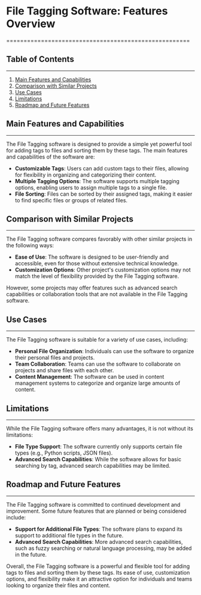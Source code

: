 # File Tagging Software: Features Overview
=====================================================

## Table of Contents
-----------------

1. [Main Features and Capabilities](#main-features-and-capabilities)
2. [Comparison with Similar Projects](#comparison-with-similar-projects)
3. [Use Cases](#use-cases)
4. [Limitations](#limitations)
5. [Roadmap and Future Features](#roadmap-and-future-features)

## Main Features and Capabilities
--------------------------------

The File Tagging software is designed to provide a simple yet powerful tool for adding tags to files and sorting them by these tags. The main features and capabilities of the software are:

*   **Customizable Tags**: Users can add custom tags to their files, allowing for flexibility in organizing and categorizing their content.
*   **Multiple Tagging Options**: The software supports multiple tagging options, enabling users to assign multiple tags to a single file.
*   **File Sorting**: Files can be sorted by their assigned tags, making it easier to find specific files or groups of related files.

## Comparison with Similar Projects
----------------------------------

The File Tagging software compares favorably with other similar projects in the following ways:

*   **Ease of Use**: The software is designed to be user-friendly and accessible, even for those without extensive technical knowledge.
*   **Customization Options**: Other project's customization options may not match the level of flexibility provided by the File Tagging software.

However, some projects may offer features such as advanced search capabilities or collaboration tools that are not available in the File Tagging software.

## Use Cases
------------

The File Tagging software is suitable for a variety of use cases, including:

*   **Personal File Organization**: Individuals can use the software to organize their personal files and projects.
*   **Team Collaboration**: Teams can use the software to collaborate on projects and share files with each other.
*   **Content Management**: The software can be used in content management systems to categorize and organize large amounts of content.

## Limitations
--------------

While the File Tagging software offers many advantages, it is not without its limitations:

*   **File Type Support**: The software currently only supports certain file types (e.g., Python scripts, JSON files).
*   **Advanced Search Capabilities**: While the software allows for basic searching by tag, advanced search capabilities may be limited.

## Roadmap and Future Features
---------------------------

The File Tagging software is committed to continued development and improvement. Some future features that are planned or being considered include:

*   **Support for Additional File Types**: The software plans to expand its support to additional file types in the future.
*   **Advanced Search Capabilities**: More advanced search capabilities, such as fuzzy searching or natural language processing, may be added in the future.

Overall, the File Tagging software is a powerful and flexible tool for adding tags to files and sorting them by these tags. Its ease of use, customization options, and flexibility make it an attractive option for individuals and teams looking to organize their files and content.